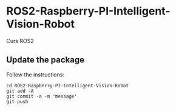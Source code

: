 # ROS2-Raspberry-PI-Intelligent-Vision-Robot
Curs ROS2

## Update the package
Follow the instructions:
```shell
cd ROS2-Raspberry-PI-Intelligent-Vision-Robot
git add -A
git commit -a -m 'message'
git push
```

